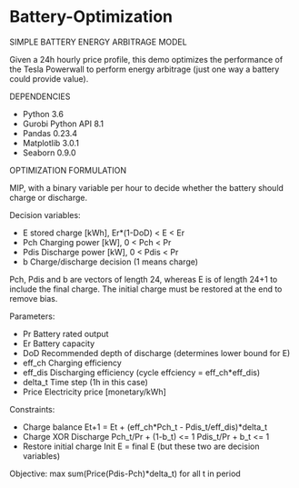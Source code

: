 # Battery-Optimization

SIMPLE BATTERY ENERGY ARBITRAGE MODEL

Given a 24h hourly price profile, this demo optimizes the performance of the Tesla Powerwall to perform energy arbitrage 
(just one way a battery could provide value).

DEPENDENCIES
  - Python 3.6
  - Gurobi Python API 8.1
  - Pandas 0.23.4
  - Matplotlib 3.0.1
  - Seaborn 0.9.0

OPTIMIZATION FORMULATION

MIP, with a binary variable per hour to decide whether the battery should charge or discharge.

Decision variables:
  - E     stored charge [kWh],       Er*(1-DoD) < E < Er
  - Pch   Charging power [kW],       0 < Pch < Pr
  - Pdis  Discharge power [kW],      0 < Pdis < Pr
  - b     Charge/discharge decision (1 means charge)
  
  Pch, Pdis and b are vectors of length 24, whereas E is of length 24+1 to include the final charge. The initial charge must be restored
  at the end to remove bias.
  
Parameters:
  - Pr          Battery rated output
  - Er          Battery capacity
  - DoD         Recommended depth of discharge (determines lower bound for E)
  - eff_ch      Charging efficiency
  - eff_dis     Discharging efficiency (cycle effciency = eff_ch*eff_dis)
  - delta_t     Time step (1h in this case)
  - Price       Electricity price [monetary/kWh]
  
Constraints:
  - Charge balance          Et+1 = Et + (eff_ch*Pch_t - Pdis_t/eff_dis)*delta_t
  - Charge XOR Discharge    Pch_t/Pr + (1-b_t) <= 1
                            Pdis_t/Pr + b_t <= 1
  - Restore initial charge  Init E = final E (but these two are decision variables)
  
Objective:
  max sum(Price(Pdis-Pch)*delta_t) for all t in period
